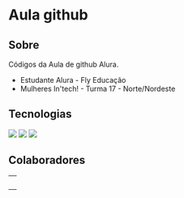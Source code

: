 <h1>Aula github</h1>

<h2> Sobre</h2>
<p>Códigos da Aula de github Alura.</p>

* Estudante Alura - Fly Educação
* Mulheres In'tech! - Turma 17 - Norte/Nordeste

## Tecnologias
<div>
  <img src="https://img.shields.io/badge/HTML-239120?style=for-the-badge&logo=html5&logoColor=white">
  <img src="https://img.shields.io/badge/CSS-239120?&style=for-the-badge&logo=css3&logoColor=white">
  <img src="https://img.shields.io/badge/JavaScript-F7DF1E?style=for-the-badge&logo=javascript&logoColor=black">
</div>

  ## Colaboradores

<table>
  <tr>
    <td align="center">
      <a href="https://github.com/Licalado">
        <br />
      
  </tr>
</table>


  
